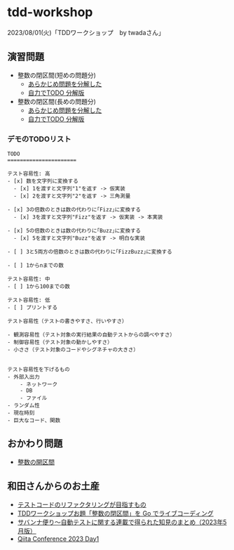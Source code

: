 # tdd-workshop

2023/08/01(火)「TDDワークショップ　by twadaさん」

## 演習問題

- 整数の閉区間(短めの問題分)
  - [あらかじめ問題を分解した](https://gist.github.com/twada/29247a921e5e977c028f478b30af3248)
  - [自力でTODO 分解版](https://gist.github.com/twada/df6bf4b2d1828919f778cac705cd2ea8)
- 整数の閉区間(長めの問題分)
  - [あらかじめ問題を分解した](https://gist.github.com/twada/3a6b068942810b89679f)
  - [自力でTODO 分解版](https://gist.github.com/twada/75fb219c8cc180e9de166d8a58e877b0)

### デモのTODOリスト

```
TODO
======================

テスト容易性: 高
- [x] 数を文字列に変換する
  - [x] 1を渡すと文字列"1"を返す -> 仮実装
  - [x] 2を渡すと文字列"2"を返す -> 三角測量

- [x] 3の倍数のときは数の代わりに｢Fizz｣に変換する
  - [x] 3を渡すと文字列"Fizz"を返す -> 仮実装 -> 本実装

- [x] 5の倍数のときは数の代わりに｢Buzz｣に変換する
  - [x] 5を渡すと文字列"Buzz"を返す -> 明白な実装

- [ ] 3と5両方の倍数のときは数の代わりに｢FizzBuzz｣に変換する

- [ ] 1からnまでの数

テスト容易性: 中
- [ ] 1から100までの数

テスト容易性: 低
- [ ] プリントする
```

```
テスト容易性（テストの書きやすさ、行いやすさ）

- 観測容易性（テスト対象の実行結果の自動テストからの調べやすさ）
- 制御容易性（テスト対象の動かしやすさ）
- 小ささ（テスト対象のコードやシグネチャの大きさ）


テスト容易性を下げるもの
- 外部入出力
	- ネットワーク
	- DB
	- ファイル
- ランダム性
- 現在時刻
- 巨大なコード、関数
```

## おかわり問題

- [整数の開区間](https://gist.github.com/twada/b875014506653da64a3b136191c48e6f)

## 和田さんからのお土産

- [テストコードのリファクタリングが目指すもの](https://dxd2021.cto-a.org/program/time-table/a-1)
- [TDDワークショップお題「整数の閉区間」を Go でライブコーディング](https://gist.github.com/twada/51c89eb424437b36e4d0b25ae9060b84)
- [サバンナ便り〜自動テストに関する連載で得られた知見のまとめ（2023年5月版）](https://speakerdeck.com/twada/automated-test-knowledge-from-savanna-202305-edition?slide=2)
- [Qiita Conference 2023 Day1](https://www.youtube.com/watch?v=nERe7yNgeVU&t=6975s)
